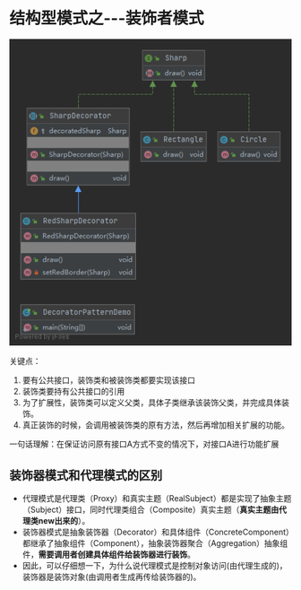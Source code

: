 # 结构型模式之---装饰者模式

![](UML.png)


关键点：
1. 要有公共接口，装饰类和被装饰类都要实现该接口
2. 装饰类要持有公共接口的引用
3. 为了扩展性，装饰类可以定义父类，具体子类继承该装饰父类，并完成具体装饰。
4. 真正装饰的时候，会调用被装饰类的原有方法，然后再增加相关扩展的功能。

一句话理解：在保证访问原有接口A方式不变的情况下，对接口A进行功能扩展

## 装饰器模式和代理模式的区别
- 代理模式是代理类（Proxy）和真实主题（RealSubject）都是实现了抽象主题（Subject）接口，同时代理类组合（Composite）真实主题（**真实主题由代理类new出来的**）。
- 装饰器模式是抽象装饰器（Decorator）和具体组件（ConcreteComponent）都继承了抽象组件（Component），抽象装饰器聚合（Aggregation）抽象组件，**需要调用者创建具体组件给装饰器进行装饰**。
- 因此，可以仔细想一下，为什么说代理模式是控制对象访问(由代理生成的)，装饰器是装饰对象(由调用者生成再传给装饰器的)。